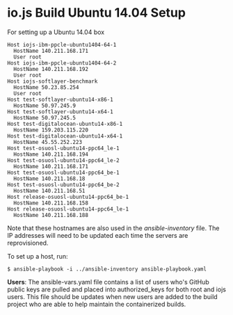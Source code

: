 # io.js Build Ubuntu 14.04 Setup

For setting up a Ubuntu 14.04 box

```text
Host iojs-ibm-ppcle-ubuntu1404-64-1
  HostName 140.211.168.171
  User root
Host iojs-ibm-ppcle-ubuntu1404-64-2
  HostName 140.211.168.192
  User root
Host iojs-softlayer-benchmark
  HostName 50.23.85.254
  User root
Host test-softlayer-ubuntu14-x86-1
  HostName 50.97.245.9
Host test-softlayer-ubuntu14-x64-1
  HostName 50.97.245.5
Host test-digitalocean-ubuntu14-x86-1
  HostName 159.203.115.220
Host test-digitalocean-ubuntu14-x64-1
  HostName 45.55.252.223
Host test-osuosl-ubuntu14-ppc64_le-1
  HostName 140.211.168.194
Host test-osuosl-ubuntu14-ppc64_le-2
  HostName 140.211.168.171
Host test-osuosl-ubuntu14-ppc64_be-1
  HostName 140.211.168.18
Host test-osuosl-ubuntu14-ppc64_be-2
  HostName 140.211.168.51
Host release-osuosl-ubuntu14-ppc64_be-1
  HostName 140.211.168.158
Host release-osuosl-ubuntu14-ppc64_le-1
  HostName 140.211.168.188
```

Note that these hostnames are also used in the *ansible-inventory* file. The IP addresses will need to be updated each time the servers are reprovisioned.

To set up a host, run:

```text
$ ansible-playbook -i ../ansible-inventory ansible-playbook.yaml
```

**Users**: The ansible-vars.yaml file contains a list of users who's GitHub public keys are pulled and placed into authorized_keys for both root and iojs users. This file should be updates when new users are added to the build project who are able to help maintain the containerized builds.
